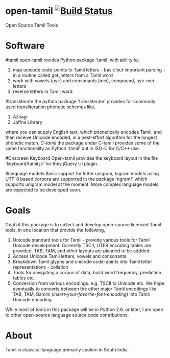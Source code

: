 open-tamil [![Build Status](https://travis-ci.org/arcturusannamalai/open-tamil.png)](https://travis-ci.org/arcturusannamalai/open-tamil)
==========

Open Source Tamil Tools

Software
========

#tamil
open-tamil rovides Python package 'tamil' with ability to,

1. map unicode code-points to Tamil letters - basic but important parsing - in a routine called get_letters from a Tamil word
2. work with vowels (uyir) and consonants (mei), compound, uyir-mei letters
3. reverse letters in Tamil word

#transliterate
the python package 'transliterate' provides for commonly used transliteration
phonetic schemes like,

1. Azhagi
2. Jaffna Library

where you can supply English text, which phonetically encodes Tamil, and then receive Unicode encoded, in a best-effort algorithm for the longest phonetic match.
*C-tamil*
the package under C-tamil provides some of the same functionality as Python 'tamil' but in ISO-C for C/C++ use.

#Onscreen Keyboard
Open-tamil provides the keyboard layout in the file 'keyboard/tamil.js' for they jQuery UI plugin.

#language models
Basic support for letter unigram, bigram models using UTF-8 based corpora are supported in the package 'ngram/'
which supports unigram model at the moment. More complex language models are expected to be developed soon.

Goals
=====
Goal of this package is to collect and develop open-source licensed Tamil tools, in one location that provide the following,

1. Unicode standard tools for Tamil - provide various tools for Tamil Unicode development. Currently TSCII, UTF8 encoding tables are provided. TAB, TAM, and other layouts are planned to be addded.
2. Access Unicode Tamil letters, vowels and consonants.
3. Breakdown Tamil glyphs and unicode code-points into Tamil letter representations - collation
4. Tools for navigating a corpus of data, build word frequency, prediction tables etc.
5. Conversion from various encodings. e.g. TSCII to Unicode etc. We hope eventually to converts between the other major Tamil encodings like TAB, TAM, Bamini (*insert-your-favortie-font-encoding*) into Tamil Unicode encoding.

While most of tools in this package will be in Python 2.6. or later, I am open to other open-source language source code contributions.

About
=====
Tamil is classical language primarily spoken in South India.
